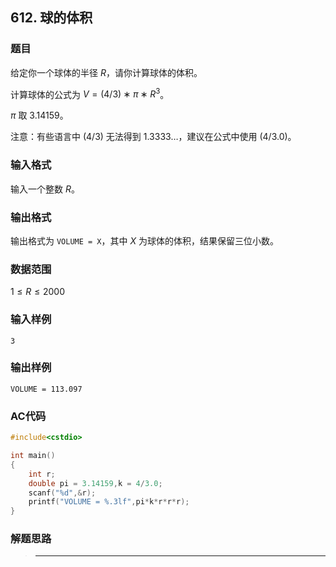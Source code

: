 ##  612. 球的体积

### 题目

给定你一个球体的半径 $R$，请你计算球体的体积。

计算球体的公式为 $V=(4/3)∗π∗R^3$。

$π$ 取 $3.14159$。

注意：有些语言中 $(4/3)$ 无法得到 $1.3333…$，建议在公式中使用 $(4/3.0)$。

### 输入格式

输入一个整数 $R$。

### 输出格式

输出格式为 `VOLUME = X`，其中 $X$ 为球体的体积，结果保留三位小数。

### 数据范围

$1≤R≤2000$

### 输入样例

```
3
```

### 输出样例

```
VOLUME = 113.097
```

### AC代码

```c++
#include<cstdio>

int main()
{
    int r;
    double pi = 3.14159,k = 4/3.0;
    scanf("%d",&r);
    printf("VOLUME = %.3lf",pi*k*r*r*r);
}
```

### 解题思路

>****

